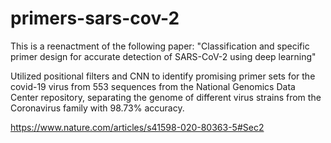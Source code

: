 # primers-sars-cov-2

This is a reenactment of the following paper: "Classification and specific primer design for accurate detection of SARS-CoV-2 using deep learning"

Utilized positional filters and CNN to identify promising primer sets for the covid-19 virus from 553 sequences from the National Genomics Data Center repository, separating the genome of different virus strains from the Coronavirus family with 98.73% accuracy.


https://www.nature.com/articles/s41598-020-80363-5#Sec2

